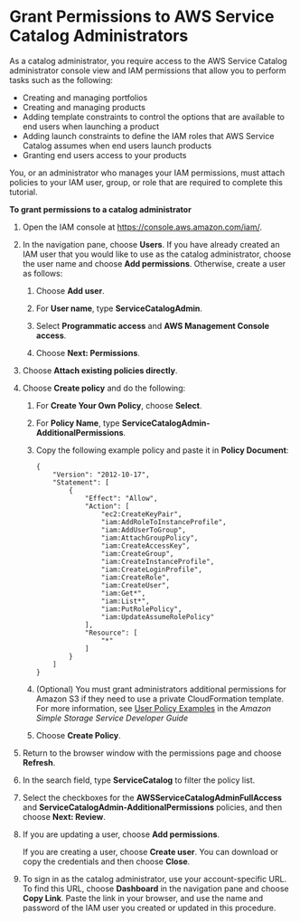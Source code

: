 # Grant Permissions to AWS Service Catalog Administrators<a name="getstarted-iamadmin"></a>

As a catalog administrator, you require access to the AWS Service Catalog administrator console view and IAM permissions that allow you to perform tasks such as the following:
+ Creating and managing portfolios
+ Creating and managing products
+ Adding template constraints to control the options that are available to end users when launching a product
+ Adding launch constraints to define the IAM roles that AWS Service Catalog assumes when end users launch products
+ Granting end users access to your products

You, or an administrator who manages your IAM permissions, must attach policies to your IAM user, group, or role that are required to complete this tutorial\.

**To grant permissions to a catalog administrator**

1. Open the IAM console at [https://console\.aws\.amazon\.com/iam/](https://console.aws.amazon.com/iam/)\.

1. In the navigation pane, choose **Users**\. If you have already created an IAM user that you would like to use as the catalog administrator, choose the user name and choose **Add permissions**\. Otherwise, create a user as follows:

   1. Choose **Add user**\.

   1. For **User name**, type **ServiceCatalogAdmin**\.

   1. Select **Programmatic access** and **AWS Management Console access**\.

   1. Choose **Next: Permissions**\.

1. Choose **Attach existing policies directly**\.

1. Choose **Create policy** and do the following:

   1. For **Create Your Own Policy**, choose **Select**\.

   1. For **Policy Name**, type **ServiceCatalogAdmin\-AdditionalPermissions**\.

   1. Copy the following example policy and paste it in **Policy Document**:

      ```
      {
          "Version": "2012-10-17",
          "Statement": [
              {
                  "Effect": "Allow",
                  "Action": [
                      "ec2:CreateKeyPair",
                      "iam:AddRoleToInstanceProfile",
                      "iam:AddUserToGroup",
                      "iam:AttachGroupPolicy",
                      "iam:CreateAccessKey",
                      "iam:CreateGroup",
                      "iam:CreateInstanceProfile",
                      "iam:CreateLoginProfile",
                      "iam:CreateRole",
                      "iam:CreateUser",
                      "iam:Get*",
                      "iam:List*",
                      "iam:PutRolePolicy",
                      "iam:UpdateAssumeRolePolicy"
                  ],
                  "Resource": [
                      "*"
                  ]
              }
          ]
      }
      ```

   1. \(Optional\) You must grant administrators additional permissions for Amazon S3 if they need to use a private CloudFormation template\. For more information, see [User Policy Examples](https://docs.aws.amazon.com/AmazonS3/latest/dev/example-policies-s3.html) in the *Amazon Simple Storage Service Developer Guide*

   1. Choose **Create Policy**\.

1. Return to the browser window with the permissions page and choose **Refresh**\.

1. In the search field, type **ServiceCatalog** to filter the policy list\.

1. Select the checkboxes for the **AWSServiceCatalogAdminFullAccess** and **ServiceCatalogAdmin\-AdditionalPermissions** policies, and then choose **Next: Review**\.

1. If you are updating a user, choose **Add permissions**\.

   If you are creating a user, choose **Create user**\. You can download or copy the credentials and then choose **Close**\.

1. To sign in as the catalog administrator, use your account\-specific URL\. To find this URL, choose **Dashboard** in the navigation pane and choose **Copy Link**\. Paste the link in your browser, and use the name and password of the IAM user you created or updated in this procedure\.